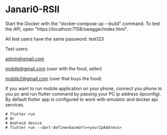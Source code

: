 # Janari0-RSII

Start the Docker with the "docker-compose up --build" command. To test the API, open "https://localhost:7158/swagger/index.html".

All test users have the same password: test123

Test users:

admin@gmail.com

mobile@gmail.com (user with the food, seller)

mobile2@gmail.com (user that buys the food)

If you want to run mobile application on your phone, connect you phone to you pc and run flutter command by passing your PC ip address (ipconfig). 
By default flutter app is configured to work with emulator and docker api services.

```# Emulator ip address will be 10.0.2.2
# flutter run
# Or 
# Android device 
# flutter run --dart-define=baseUrl=<yourIpAddress>
```
